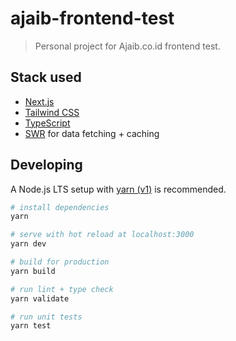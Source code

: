# ajaib-frontend-test

> Personal project for Ajaib.co.id frontend test.

## Stack used

- [Next.js](https://nextjs.org/)
- [Tailwind CSS](https://tailwindcss.com/)
- [TypeScript](https://typescriptlang.org/)
- [SWR](https://swr.vercel.app/) for data fetching + caching

## Developing

A Node.js LTS setup with [yarn (v1)](https://yarnpkg.com/) is recommended.

```bash
# install dependencies
yarn

# serve with hot reload at localhost:3000
yarn dev

# build for production
yarn build

# run lint + type check
yarn validate

# run unit tests
yarn test
```
